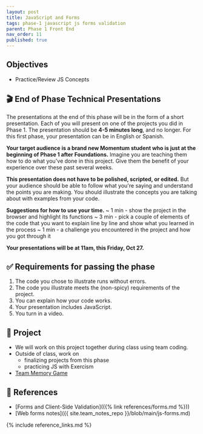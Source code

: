 ```yaml
---
layout: post
title: JavaScript and Forms
tags: phase-1 javascript js forms validation
parent: Phase 1 Front End
nav_order: 11
published: true
---
```



## Objectives

- Practice/Review JS Concepts

## 🎬 End of Phase Technical Presentations

The presentations at the end of this phase will be in the form of a short presentation. Each of you will present on one of the projects you did in Phase 1. The presentation should be **4-5 minutes long**, and no longer. For this first phase, your presentation can be in English or Spanish.

**Your target audience is a brand new Momentum student who is just at the beginning of Phase 1 after Foundations.** Imagine you are teaching them how to do what you've done in this project. Give them the benefit of your experience over these past several weeks.

**This presentation does not have to be polished, scripted, or edited.** But your audience should be able to follow what you're saying and understand the points you are making. You should illustrate the concepts you are talking about with examples from your code.

**Suggestions for how to use your time.**
~ 1 min - show the project in the browser and highlight its functions
~ 3 min - pick a couple of elements of the code that you want to explain line by line and show what you learned in the process
~ 1 min - a challenge you encountered in the project and how you got through it

**Your presentations will be at 11am, this Friday, Oct 27.**

## ✅ Requirements for passing the phase

1. The code you chose to illustrate runs without errors.
2. The code you illustrate meets the (non-spicy) requirements of the project.
3. You can explain how your code works.
4. Your presentation includes JavaScript.
5. You turn in a video.

## 🎯 Project

- We will work on this project together during class using team coding. 
- Outside of class, work on
    - finalizing projects from this phase
    - practicing JS with Exercism
- [Team Memory Game](https://github.com/Momentum-Team-20/js-memory-team-coding)

## 🔖 References

- [Forms and Client-Side Validation](({% link references/forms.md %}))
- [Web forms notes]({{ site.team_notes_repo }}/blob/main/js-forms.md)

{% include reference_links.md %}
